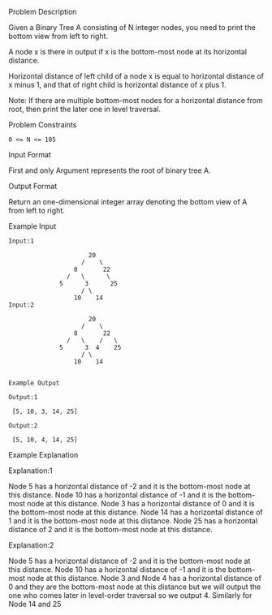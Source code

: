 Problem Description

Given a Binary Tree A consisting of N integer nodes, you need to print the bottom view from left to right.

A node x is there in output if x is the bottom-most node at its horizontal distance.

Horizontal distance of left child of a node x is equal to horizontal distance of x minus 1, and that of right child is horizontal distance of x plus 1.

Note: If there are multiple bottom-most nodes for a horizontal distance from root, then print the later one in level traversal.



Problem Constraints
    
    0 <= N <= 105



Input Format

First and only Argument represents the root of binary tree A.



Output Format

Return an one-dimensional integer array denoting the bottom view of A from left to right.



Example Input
    
    Input:1
    
                          20
                        /    \
                      8       22
                    /   \      \
                  5      3      25
                        / \      
                      10    14
    Input:2
    
                          20
                        /    \
                      8       22
                    /   \    /   \
                  5      3  4    25
                        / \      
                      10    14
    
    
    Example Output
    
    Output:1
    
     [5, 10, 3, 14, 25]
    
    Output:2
    
     [5, 10, 4, 14, 25]
    

Example Explanation

Explanation:1

Node 5 has a horizontal distance of -2 and it is the bottom-most node at this distance.
Node 10 has a horizontal distance of -1 and it is the bottom-most node at this distance.
Node 3 has a horizontal distance of 0 and it is the bottom-most node at this distance.
Node 14 has a horizontal distance of 1 and it is the bottom-most node at this distance.
Node 25 has a horizontal distance of 2 and it is the bottom-most node at this distance.

Explanation:2

 
 Node 5 has a horizontal distance of -2 and it is the bottom-most node at this distance.
 Node 10 has a horizontal distance of -1 and it is the bottom-most node at this distance.
 Node 3 and Node 4 has a horizontal distance of 0 and they are the bottom-most node at this distance but we will output the one who comes later in level-order traversal so we output 4.
 Similarly for Node 14 and 25